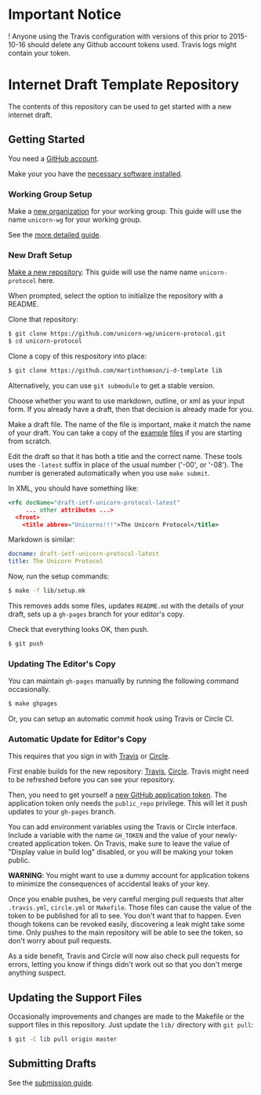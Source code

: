 # Important Notice

! Anyone using the Travis configuration with versions of this prior to 2015-10-16
should delete any Github account tokens used.  Travis logs might contain
your token.

# Internet Draft Template Repository

The contents of this repository can be used to get started with a new internet
draft.

## Getting Started

You need a [GitHub account](https://github.com/join).

Make your you have the [necessary software installed](https://github.com/martinthomson/i-d-template/blob/master/doc/SETUP.md).

### Working Group Setup

Make a [new organization](https://github.com/organizations/new) for your working
group.  This guide will use the name `unicorn-wg` for your working group.

See the [more detailed guide](https://github.com/martinthomson/i-d-template/blob/master/doc/WG-SETUP.md).

### New Draft Setup

[Make a new repository](https://github.com/new).  This guide will use the
name name `unicorn-protocol` here.

When prompted, select the option to initialize the repository with a README.

Clone that repository:
```sh
$ git clone https://github.com/unicorn-wg/unicorn-protocol.git
$ cd unicorn-protocol
```

Clone a copy of this respository into place:

```sh
$ git clone https://github.com/martinthomson/i-d-template lib
```

Alternatively, you can use `git submodule` to get a stable version.

Choose whether you want to use markdown, outline, or xml as your input form.
If you already have a draft, then that decision is already made for you.

Make a draft file.  The name of the file is important, make it match the name of
your draft.  You can take a copy of the [example](https://github.com/martinthomson/i-d-template/blob/master/example.md) [files](https://github.com/martinthomson/i-d-template/blob/master/example.xml) if you are starting from
scratch.

Edit the draft so that it has both a title and the correct name.  These tools
uses the `-latest` suffix in place of the usual number ('-00', or '-08').  The
number is generated automatically when you use `make submit`.

In XML, you should have something like:
```xml
<rfc docName="draft-ietf-unicorn-protocol-latest"
     ... other attributes ...>
  <front>
    <title abbrev="Unicorns!!!">The Unicorn Protocol</title>
```

Markdown is similar:
```yaml
docname: draft-ietf-unicorn-protocol-latest
title: The Unicorn Protocol
```

Now, run the setup commands:
```sh
$ make -f lib/setup.mk
```

This removes adds some files, updates `README.md` with the details of your
draft, sets up a `gh-pages` branch for your editor's copy.

Check that everything looks OK, then push.
```sh
$ git push
```


### Updating The Editor's Copy

You can maintain `gh-pages` manually by running the following command
occasionally.

```sh
$ make ghpages
```

Or, you can setup an automatic commit hook using Travis or Circle CI.


### Automatic Update for Editor's Copy

This requires that you sign in with [Travis](https://travis-ci.org/) or
[Circle](https://circleci.com/).

First enable builds for the new repository:
[Travis](https://travis-ci.org/profile),
[Circle](https://circleci.com/add-projects).  Travis might need to be refreshed
before you can see your repository.

Then, you need to get yourself a [new GitHub application
token](https://github.com/settings/tokens/new).  The application token only
needs the `public_repo` privilege.  This will let it push updates to your
`gh-pages` branch.

You can add environment variables using the Travis or Circle interface.  Include
a variable with the name `GH_TOKEN` and the value of your newly-created
application token.  On Travis, make sure to leave the value of "Display value in
build log" disabled, or you will be making your token public.

**WARNING**: You might want to use a dummy account for application tokens to
minimize the consequences of accidental leaks of your key.

Once you enable pushes, be very careful merging pull requests that alter
`.travis.yml`, `circle.yml` or `Makefile`.  Those files can cause the value of
the token to be published for all to see.  You don't want that to happen.  Even
though tokens can be revoked easily, discovering a leak might take some time.
Only pushes to the main repository will be able to see the token, so don't worry
about pull requests.

As a side benefit, Travis and Circle will now also check pull requests for
errors, letting you know if things didn't work out so that you don't merge
anything suspect.


## Updating the Support Files

Occasionally improvements and changes are made to the Makefile or the
support files in this repository.  Just update the `lib/` directory with
`git pull`:

```sh
$ git -C lib pull origin master
```


## Submitting Drafts

See the [submission guide](https://github.com/martinthomson/i-d-template/blob/master/doc/SUBMITTING.md).
